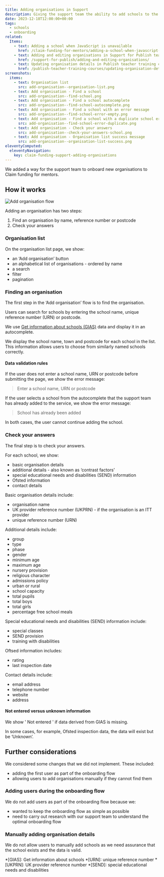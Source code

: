 ```yaml
---
title: Adding organisations in Support
description: Giving the support team the ability to add schools to the service
date: 2023-12-18T12:00:00+00:00
tags:
  - schools
  - onboarding
related:
  Items:
    - text: Adding a school when JavaScript is unavailable
      href: /claim-funding-for-mentors/adding-a-school-when-javascript-is-unavailable/
    - text: Adding and editing organisations in Support for Publish teacher training courses
      href: /support-for-publish/adding-and-editing-organisations/
    - text: Updating organisation details in Publish teacher training courses
      href: /publish-teacher-training-courses/updating-organisation-details/
screenshots:
  items:
    - text: Organisation list
      src: add-organisation--organisation-list.png
    - text: Add organisation - Find a school
      src: add-organisation--find-school.png
    - text: Add organisation - Find a school autocomplete
      src: add-organisation--find-school-autocomplete.png
    - text: Add organisation - Find a school with an error message
      src: add-organisation--find-school-error-empty.png
    - text: Add organisation - Find a school with a duplicate school error message
      src: add-organisation--find-school-error-duplicate.png
    - text: Add organisation - Check your answers
      src: add-organisation--check-your-answers-school.png
    - text: Add organisation - Organisation list success message
      src: add-organisation--organisation-list-success.png
eleventyComputed:
  eleventyNavigation:
    key: claim-funding-support-adding-organisations
---
```


We added a way for the support team to onboard new organisations to Claim funding for mentors.

## How it works

![Add organisation flow](add-organisation--flow.png "Add organisation flow")

Adding an organisation has two steps:

1. Find an organisation by name, reference number or postcode
2. Check your answers

### Organisation list

On the organisation list page, we show:

- an ‘Add organisation’ button
- an alphabetical list of organisations - ordered by name
- a search
- filter
- pagination

### Finding an organisation

The first step in the ‘Add organisation’ flow is to find the organisation.

Users can search for schools by entering the school name, unique reference number (URN) or postcode.

We use [Get information about schools (GIAS)](https://www.get-information-schools.service.gov.uk/) data and display it in an autocomplete.

We display the school name, town and postcode for each school in the list. This information allows users to choose from similarly named schools correctly.

#### Data validation rules

If the user does not enter a school name, URN or postcode before submitting the page, we show the error message:

> Enter a school name, URN or postcode

If the user selects a school from the autocomplete that the support team has already added to the service, we show the error message:

> School has already been added

In both cases, the user cannot continue adding the school.

### Check your answers

The final step is to check your answers.

For each school, we show:

- basic organisation details
- additional details - also known as ‘contrast factors’
- special educational needs and disabilities (SEND) information
- Ofsted information
- contact details

Basic organisation details include:

- organisation name
- UK provider reference number (UKPRN) - if the organisation is an ITT provider
- unique reference number (URN)

Additional details include:

- group
- type
- phase
- gender
- minimum age
- maximum age
- nursery provision
- religious character
- admissions policy
- urban or rural
- school capacity
- total pupils
- total boys
- total girls
- percentage free school meals

Special educational needs and disabilities (SEND) information include:

- special classes
- SEND provision
- training with disabilities

Oftsed information includes:

- rating
- last inspection date

Contact details include:

- email address
- telephone number
- website
- address

#### Not entered versus unknown information

We show ' Not entered ' if data derived from GIAS is missing.

In some cases, for example, Ofsted inspection data, the data will exist but be ‘Unknown’.

## Further considerations

We considered some changes that we did not implement. These included:

- adding the first user as part of the onboarding flow
- allowing users to add organisations manually if they cannot find them

### Adding users during the onboarding flow

We do not add users as part of the onboarding flow because we:

- wanted to keep the onboarding flow as simple as possible
- need to carry out research with our support team to understand the optimal onboarding flow

### Manually adding organisation details

We do not allow users to manually add schools as we need assurance that the school exists and the data is valid.

*[GIAS]: Get information about schools
*[URN]: unique reference number
*[UKPRN]: UK provider reference number
*[SEND]: special educational needs and disabilities
